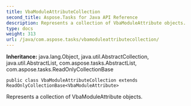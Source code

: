 ```yaml
---
title: VbaModuleAttributeCollection
second_title: Aspose.Tasks for Java API Reference
description: Represents a collection of VbaModuleAttribute objects.
type: docs
weight: 313
url: /java/com.aspose.tasks/vbamoduleattributecollection/
---
```


**Inheritance:**
java.lang.Object, java.util.AbstractCollection, java.util.AbstractList, com.aspose.tasks.AbstractList, com.aspose.tasks.ReadOnlyCollectionBase
```
public class VbaModuleAttributeCollection extends ReadOnlyCollectionBase<VbaModuleAttribute>
```

Represents a collection of  VbaModuleAttribute  objects.
